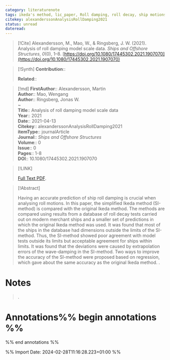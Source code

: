 ```yaml
---
category: literaturenote
tags: ikeda's method, lic_paper, Roll damping, roll decay, ship motions, simplified ikeda's method
citekey: alexanderssonAnalysisRollDamping2021
status: unread
dateread:
---
```


> [!Cite]
> Alexandersson, M., Mao, W., & Ringsberg, J. W. (2021). Analysis of roll damping model scale data. _Ships and Offshore Structures_, _0_(0), 1–8. [https://doi.org/10.1080/17445302.2021.1907070](https://doi.org/10.1080/17445302.2021.1907070)

>[!Synth]
>**Contribution**:: 
>
>**Related**:: 
>

>[!md]
> **FirstAuthor**:: Alexandersson, Martin  
> **Author**:: Mao, Wengang  
> **Author**:: Ringsberg, Jonas W.  
~    
> **Title**:: Analysis of roll damping model scale data  
> **Year**:: 2021  
> **Date**:: 2021-04-13  
> **Citekey**:: alexanderssonAnalysisRollDamping2021  
> **itemType**:: journalArticle  
> **Journal**:: *Ships and Offshore Structures*  
> **Volume**:: 0  
> **Issue**:: 0   
> **Pages**:: 1-8  
> **DOI**:: 10.1080/17445302.2021.1907070    

> [!LINK] 
>
>  [Full Text PDF](file://C:/Zotero/storage/DQSWISD4/Alexandersson%20et%20al.%20-%202021%20-%20Analysis%20of%20roll%20damping%20model%20scale%20data.pdf).

> [!Abstract]
>
> Having an accurate prediction of ship roll damping is crucial when analysing roll motions. In this paper, the simplified Ikeda method (SI-method) is compared with the original Ikeda method. The methods are compared using results from a database of roll decay tests carried out on modern merchant ships and a smaller set of predictions in which the original Ikeda method was used. It was found that most of the ships in the database had dimensions outside the limits of the SI-method. Thus, the SI-method showed poor agreement with model tests outside its limits but acceptable agreement for ships within limits. It was found that the deviations were caused by extrapolation errors of the wave-damping in the SI-method. Two ways to improve the accuracy of the SI-method were proposed based on regression, which gave about the same accuracy as the original Ikeda method.
>.
> 
# Notes
>.


# Annotations%% begin annotations %%


%% end annotations %%

%% Import Date: 2024-02-28T11:16:28.223+01:00 %%
